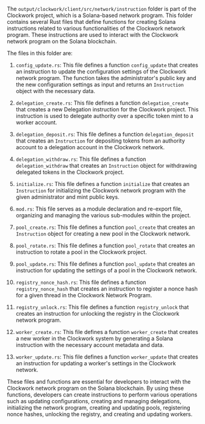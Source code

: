 
The `output/clockwork/client/src/network/instruction` folder is part of the Clockwork project, which is a Solana-based network program. This folder contains several Rust files that define functions for creating Solana instructions related to various functionalities of the Clockwork network program. These instructions are used to interact with the Clockwork network program on the Solana blockchain.

The files in this folder are:

1. `config_update.rs`: This file defines a function `config_update` that creates an instruction to update the configuration settings of the Clockwork network program. The function takes the administrator's public key and the new configuration settings as input and returns an `Instruction` object with the necessary data.

2. `delegation_create.rs`: This file defines a function `delegation_create` that creates a new Delegation instruction for the Clockwork project. This instruction is used to delegate authority over a specific token mint to a worker account.

3. `delegation_deposit.rs`: This file defines a function `delegation_deposit` that creates an `Instruction` for depositing tokens from an authority account to a delegation account in the Clockwork network.

4. `delegation_withdraw.rs`: This file defines a function `delegation_withdraw` that creates an `Instruction` object for withdrawing delegated tokens in the Clockwork project.

5. `initialize.rs`: This file defines a function `initialize` that creates an `Instruction` for initializing the Clockwork network program with the given administrator and mint public keys.

6. `mod.rs`: This file serves as a module declaration and re-export file, organizing and managing the various sub-modules within the project.

7. `pool_create.rs`: This file defines a function `pool_create` that creates an `Instruction` object for creating a new pool in the Clockwork network.

8. `pool_rotate.rs`: This file defines a function `pool_rotate` that creates an instruction to rotate a pool in the Clockwork project.

9. `pool_update.rs`: This file defines a function `pool_update` that creates an instruction for updating the settings of a pool in the Clockwork network.

10. `registry_nonce_hash.rs`: This file defines a function `registry_nonce_hash` that creates an instruction to register a nonce hash for a given thread in the Clockwork Network Program.

11. `registry_unlock.rs`: This file defines a function `registry_unlock` that creates an instruction for unlocking the registry in the Clockwork network program.

12. `worker_create.rs`: This file defines a function `worker_create` that creates a new worker in the Clockwork system by generating a Solana instruction with the necessary account metadata and data.

13. `worker_update.rs`: This file defines a function `worker_update` that creates an instruction for updating a worker's settings in the Clockwork network.

These files and functions are essential for developers to interact with the Clockwork network program on the Solana blockchain. By using these functions, developers can create instructions to perform various operations such as updating configurations, creating and managing delegations, initializing the network program, creating and updating pools, registering nonce hashes, unlocking the registry, and creating and updating workers.

    